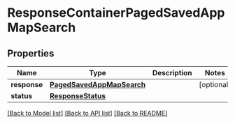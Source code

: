 # ResponseContainerPagedSavedAppMapSearch

## Properties
Name | Type | Description | Notes
------------ | ------------- | ------------- | -------------
**response** | [**PagedSavedAppMapSearch**](PagedSavedAppMapSearch.md) |  | [optional] 
**status** | [**ResponseStatus**](ResponseStatus.md) |  | 

[[Back to Model list]](../README.md#documentation-for-models) [[Back to API list]](../README.md#documentation-for-api-endpoints) [[Back to README]](../README.md)


